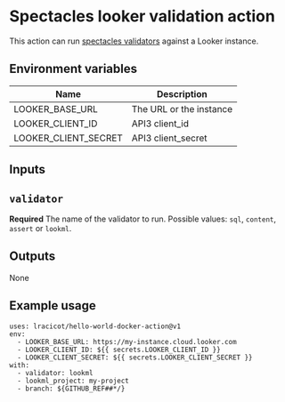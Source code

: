 # Spectacles looker validation action

This action can run [spectacles validators](https://docs.spectacles.dev/cli/tutorials/validators) against a Looker instance.

## Environment variables

| Name                 | Description              |
|----------------------|--------------------------|
| LOOKER_BASE_URL      | The URL or the instance  |
| LOOKER_CLIENT_ID     | API3 client_id           |
| LOOKER_CLIENT_SECRET | API3 client_secret       |

## Inputs

## `validator`

**Required** The name of the validator to run. Possible values: `sql`, `content`, `assert` or `lookml`.

## Outputs

None

## Example usage

```
uses: lracicot/hello-world-docker-action@v1
env:
  - LOOKER_BASE_URL: https://my-instance.cloud.looker.com
  - LOOKER_CLIENT_ID: ${{ secrets.LOOKER_CLIENT_ID }}
  - LOOKER_CLIENT_SECRET: ${{ secrets.LOOKER_CLIENT_SECRET }}
with:
  - validator: lookml
  - lookml_project: my-project
  - branch: ${GITHUB_REF##*/}

```